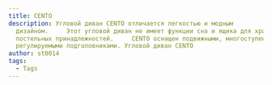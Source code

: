 ```yaml
---
title: CENTO
description: Угловой диван CENTO отличается легкостью и модным
  дизайном.     Этот угловой диван не имеет функции сна и ящика для хранения
  постельных принадлежностей.     CENTO оснащен подвижными, многоступенчатыми
  регулируемыми подголовниками. Угловой диван CENTO
author: st0014
tags:
  - Tags
---
```

